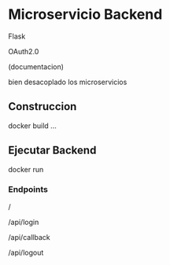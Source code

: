 # Microservicio Backend

Flask

OAuth2.0

(documentacion)

bien desacoplado los microservicios


## Construccion

docker build ...

## Ejecutar Backend 

docker run 


### Endpoints

/

/api/login

/api/callback

/api/logout

